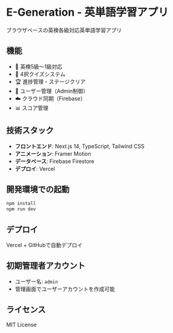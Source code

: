 # E-Generation - 英単語学習アプリ

ブラウザベースの英検各級対応英単語学習アプリ

## 機能

- 🎯 英検5級〜1級対応
- 📱 4択クイズシステム
- 🏆 進捗管理・ステージクリア
- 👤 ユーザー管理（Admin制御）
- ☁️ クラウド同期（Firebase）
- 📊 スコア管理

## 技術スタック

- **フロントエンド**: Next.js 14, TypeScript, Tailwind CSS
- **アニメーション**: Framer Motion
- **データベース**: Firebase Firestore
- **デプロイ**: Vercel

## 開発環境での起動

```bash
npm install
npm run dev
```

## デプロイ

Vercel + GitHubで自動デプロイ

## 初期管理者アカウント

- ユーザー名: `admin`
- 管理画面でユーザーアカウントを作成可能

## ライセンス

MIT License